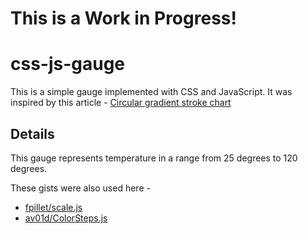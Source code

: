 # **This is a Work in Progress!**

# css-js-gauge

This is a simple gauge implemented with CSS and JavaScript. It was inspired by this article - [Circular gradient stroke chart](https://nerdy.dev/gradient-outline-circular-chart)

## Details

This gauge represents temperature in a range from 25 degrees to 120 degrees.

These gists were also used here - 
* [fpillet/scale.js](https://gist.github.com/fpillet/993002)
* [av01d/ColorSteps.js](https://gist.github.com/av01d/538b3fffc78fdc273894d173a83c563f1)


